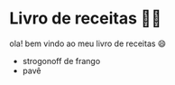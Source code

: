# Livro de receitas :man_cook:

ola! bem vindo ao meu livro de receitas :smile:

- strogonoff de frango
- pavê